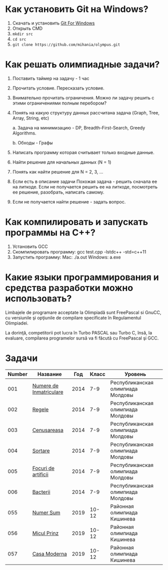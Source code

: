 ﻿# Как установить Git на Windows?
1. Скачать и установить [Git For Windows](https://git-scm.com/download/win)
2. Открыть СMD
2. `mkdir src`
3. `cd src`
4. `git clone https://github.com/mihania/olympus.git`

# Как решать олимпиадные задачи?
1. Поставить таймер на задачу - 1 час
2. Прочитать условие. Пересказать условие.
3. Внимательно прочитать ограничения. Можно ли задачу решить с этими ограничениями полным перебором? 
4. Понять на какую структуру данных рассчитана задача (Graph, Tree, Array, String, etc)
 
     a. Задача на минимизацию - DP, Breadth-First-Search, Greedy Algorithms.
     
     b. Обходы - Графы

6. Написать программу которая считывает только входные данные.
7. Найти решение для начальных данных (N = 1)
8. Понять как найти решение для N = 2, 3, ...
9. Если есть в описание задачи Похожая задача - решить сначала ее на литкоде. Если не получается решить ее на литкоде, посмотреть ее решение, разобрать, написать самому.
10. Если не получается найти решение - задать вопрос.

# Как компилировать и запускать программы на С++?
1. Установить GCC
2. Скомпилировать программу: gcc test.cpp -lstdc++ -std=c++11
3. Запустить программу: 
       Mac: ./a.out
       Windows: a.exe



# Какие языки программирования и средства разработки можно использовать?
Limbajele de programare acceptate la Olimpiadă sunt FreePascal si
GnuCC, cu versiunile şi opţiunile de compilare specificate în
Regulamentul Olimpiadei.


La dorinţă, competitorii pot lucra în Turbo PASCAL sau Turbo C,
însă, la evaluare, compilarea programelor sursă va fi făcută cu FreePascal
şi GCC.


# Задачи


 Number | Название | Год | Класс | Уровень |  
--- | --- | --- | --- |--- |
001 | [Numere de Inmatriculare](problems/001_numere_de_inmatriculare) | 2014 | 7-9 | Республиканская олимпиада Молдовы |
002 | [Regele](problems/002_regele) | 2014 | 7-9 | Республиканская олимпиада Молдовы |
003 | [Cenusareasa](problems/003_cenusareasa) | 2014 | 7-9 | Республиканская олимпиада Молдовы |
004 | [Sortare](problems/004_sortare) | 2014 | 7-9 | Республиканская олимпиада Молдовы |
005 | [Focuri de artificii](problems/005_focuri_de_artificii) | 2014 | 7-9 | Республиканская олимпиада Молдовы |
006 | [Bacterii](problems/006_bacterii) | 2014 | 7-9 | Республиканская олимпиада Молдовы |
055 | [Numer Sum](problems/055_numer_sum) | 2019 | 10-12 | Районная олимпиада Кишинева |
056 | [Micul Prinz](problems/056_micul_prinz) | 2019 | 10-12 | Районная олимпиада Кишинева |
057 | [Casa Moderna](problems/057_casa_moderna) | 2019 | 10-12 | Районная олимпиада Кишинева |

